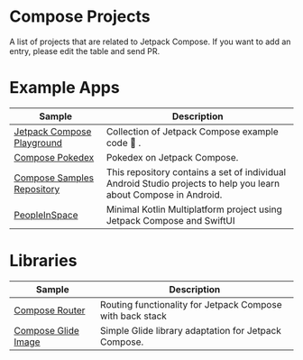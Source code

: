 # Compose Projects
A list of projects that are related to Jetpack Compose. If you want to add an entry, please edit the table and send PR.

# Example Apps

| Sample                                    | Description  |
| ----------------------------------------- | ------------------------------------ |
| [Jetpack Compose Playground](https://github.com/Foso/Jetpack-Compose-Playground)  		    | Collection of Jetpack Compose example code :rocket: .  |
| [Compose Pokedex](https://github.com/zsoltk/compose-pokedex)  		    | Pokedex on Jetpack Compose.  |
| [Compose Samples Repository](https://github.com/android/compose-samples)  		    | This repository contains a set of individual Android Studio projects to help you learn about Compose in Android.  |
| [PeopleInSpace](https://github.com/joreilly/PeopleInSpace)  		    | Minimal Kotlin Multiplatform project using Jetpack Compose and SwiftUI|



# Libraries

| Sample                                    | Description  |
| ----------------------------------------- | ------------------------------------ |
| [Compose Router](https://github.com/zsoltk/compose-router)  		    | Routing functionality for Jetpack Compose with back stack |
| [Compose Glide Image](https://github.com/mvarnagiris/compose-glide-image)  		    | Simple Glide library adaptation for Jetpack Compose.  |

